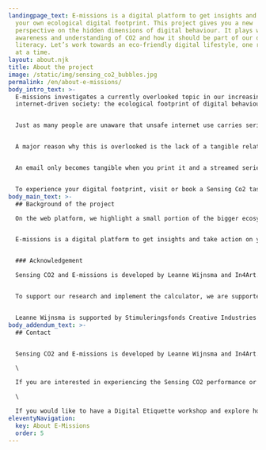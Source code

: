 ```yaml
---
landingpage_text: E-missions is a digital platform to get insights and act on
  your own ecological digital footprint. This project gives you a new
  perspective on the hidden dimensions of digital behaviour. It plays with
  awareness and understanding of CO2 and how it should be part of our digital
  literacy. Let’s work towards an eco-friendly digital lifestyle, one resolution
  at a time.
layout: about.njk
title: About the project
image: /static/img/sensing_co2_bubbles.jpg
permalink: /en/about-e-missions/
body_intro_text: >-
  E-missions investigates a currently overlooked topic in our increasing
  internet-driven society: the ecological footprint of digital behaviour


  Just as many people are unaware that unsafe internet use carries serious risks, most people are also unaware that due to the exponentially increasing fact of being connected and our daily use of streaming, video calling, social media, blockchain and even email our digital footprint is growing drastically.


  A major reason why this is overlooked is the lack of a tangible relationship between digital behaviour and the related consequences.


  An email only becomes tangible when you print it and a streamed series is less tangible than a DVD box on the shelves. In fact, there ‘seems’ to be no raw materials used at all. Unfortunately, this thought is incorrect, because the increase in energy demand as a result of our digital behaviour is one of the fastest growing sectors in the world and will only grow faster for the foreseeable future.


  To experience your digital footprint, visit or book a Sensing Co2 tasting experience. To take action on your digital footprint or get inspired to realise digital innovations, visit the topics. To explore more insights, visit our resource section.
body_main_text: >-
  ## Background of the project

  On the web platform, we highlight a small portion of the bigger ecosystem influences of the digital footprint. Once calculating, you should track the whole energy chain, and also factors as the age, use and manufacturing of your device are of importance. This area is work in progress and new data and insights are gained on a continuous basis. This platform gives you the status of 2021.


  E-missions is a digital platform to get insights and take action on your own ecological digital footprint. The goal here is to empower as many people as possible to adopt a sustainable internet mindset and empower them in their own internet use. What if a 'carbon tax' would be introduced for households- how will that influence the users digital behaviour? What if the eco-costs of digitisation will be taken into account for corporate carbon calculators? This project works on a method to taste and see the CO2 emissions as a result of digital behaviour. It plays with awareness and understanding of CO2 and how it should be part of our digital literacy. Let’s work towards an eco-friendly digital lifestyle.


  ### Acknowledgement

  Sensing CO2 and E-missions is developed by Leanne Wijnsma and In4Art.


  To support our research and implement the calculator, we are supported by scientist Jens Gröger. To develop the platform according to the set mission of low- carbon impact, we work with Yoeran Luteijn as our developer.


  Leanne Wijnsma is supported by Stimuleringsfonds Creative Industries and the In4Art Collection Experimentation fund to release Sensing CO2. In4Art is supported by SIDNfonds to realise this platform.
body_addendum_text: >-
  ## Contact


  Sensing CO2 and E-missions is developed by Leanne Wijnsma and In4Art.\

  \

  If you are interested in experiencing the Sensing CO2 performance or have it at your event, you can contact leanne \[@] yeast.computer\

  \

  If you would like to have a Digital Etiquette workshop and explore how your organisation can improve the digital footprint, you can contact:  rodolfo \[@] in4art.eu
eleventyNavigation:
  key: About E-Missions
  order: 5
---
```

